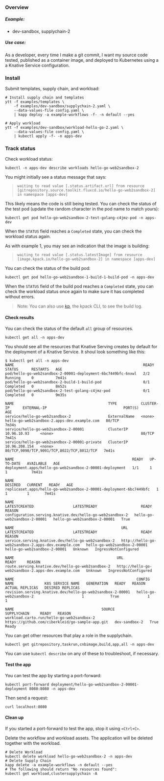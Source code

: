 ### Overview

##### Example:
- dev-sandbox, supplychain-2

##### Use case:
As a developer, every time I make a git commit, I want my source code tested, published as a container image, and deployed to Kubernetes using a a Knative Service configuration.

### Install

Submit templates, supply chain, and workload:
```shell
# Install supply chain and templates
ytt -f examples/templates \
    -f examples/dev-sandbox/supplychain-2.yaml \
    --data-values-file config.yaml \
    | kapp deploy -a example-workflows -f- -n default --yes

# Apply workload
ytt -f examples/dev-sandbox/workload-hello-go-2.yaml \
    --data-values-file config.yaml \
    | kubectl apply -f- -n apps-dev
```

### Track status

Check workload status:
```shell
kubectl -n apps-dev describe workloads hello-go-web2sandbox-2
```

You might initially see a status message that says:
> `waiting to read value [.status.artifact.url] from resource [gitrepository.source.toolkit.fluxcd.io/hello-go-web2sandbox-2] in namespace [apps-dev]`

This likely means the code is still being tested. You can check the status of the test pod (update the random character in the pod name to match yours):
```shell
kubectl get pod hello-go-web2sandbox-2-test-golang-c4jmz-pod -n apps-dev
```

When the `STATUS` field reaches a `Completed` state, you can check the workload status again.

As with example 1, you may see an indication that the image is building:

> `waiting to read value [.status.latestImage] from resource [image.kpack.io/hello-go-web2sandbox-2] in namespace [apps-dev]`

You can check the status of the build pod:
```shell
kubectl get pod hello-go-web2sandbox-1-build-1-build-pod -n apps-dev
```

When the `STATUS` field of the build pod reaches a `Completed` state, you can check the workload status once again to make sure it has completed without errors.

> Note: You can also use [kp](https://github.com/vmware-tanzu/kpack-cli/blob/main/docs/kp_build_logs.md), the kpack CLI, to see the build log.

#### Check results

You can check the status of the default `all` group of resources.

```shell
kubectl get all -n apps-dev
```

You should see all the resources that Knative Serving creates by default for the deployment of a Knative Service.
It shoul look something like this:
```shell
$ kubectl get all -n apps-dev
NAME                                                           READY   STATUS      RESTARTS   AGE
pod/hello-go-web2sandbox-2-00001-deployment-6bc7449bfc-6nxwl   2/2     Running     0          7m41s
pod/hello-go-web2sandbox-2-build-1-build-pod                   0/1     Completed   0          8m52s
pod/hello-go-web2sandbox-2-test-golang-c4jmz-pod               0/1     Completed   0          9m35s

NAME                                           TYPE           CLUSTER-IP      EXTERNAL-IP                                   PORT(S)                                      AGE
service/hello-go-web2sandbox-2                 ExternalName   <none>          hello-go-web2sandbox-2.apps-dev.example.com   80/TCP                                       7m34s
service/hello-go-web2sandbox-2-00001           ClusterIP      10.96.10.93     <none>                                        80/TCP                                       7m41s
service/hello-go-web2sandbox-2-00001-private   ClusterIP      10.96.208.154   <none>                                        80/TCP,9090/TCP,9091/TCP,8022/TCP,8012/TCP   7m41s

NAME                                                      READY   UP-TO-DATE   AVAILABLE   AGE
deployment.apps/hello-go-web2sandbox-2-00001-deployment   1/1     1            1           7m41s

NAME                                                                 DESIRED   CURRENT   READY   AGE
replicaset.apps/hello-go-web2sandbox-2-00001-deployment-6bc7449bfc   1         1         1       7m41s

NAME                                                       LATESTCREATED                  LATESTREADY                    READY   REASON
configuration.serving.knative.dev/hello-go-web2sandbox-2   hello-go-web2sandbox-2-00001   hello-go-web2sandbox-2-00001   True    

NAME                                                 URL                                                  LATESTCREATED                  LATESTREADY                    READY     REASON
service.serving.knative.dev/hello-go-web2sandbox-2   http://hello-go-web2sandbox-2.apps-dev.example.com   hello-go-web2sandbox-2-00001   hello-go-web2sandbox-2-00001   Unknown   IngressNotConfigured

NAME                                               URL                                                  READY     REASON
route.serving.knative.dev/hello-go-web2sandbox-2   http://hello-go-web2sandbox-2.apps-dev.example.com   Unknown   IngressNotConfigured

NAME                                                        CONFIG NAME              K8S SERVICE NAME   GENERATION   READY   REASON   ACTUAL REPLICAS   DESIRED REPLICAS
revision.serving.knative.dev/hello-go-web2sandbox-2-00001   hello-go-web2sandbox-2                      1            True             1                 1

NAME                                        SOURCE                                            SUPPLYCHAIN     READY   REASON
workload.carto.run/hello-go-web2sandbox-2   https://github.com/ciberkleid/go-sample-app.git   dev-sandbox-2   True    Ready
```

You can get other resources that play a role in the supplychain.
```shell
kubectl get gitrepository,taskrun,cnbimage,build,app,all -n apps-dev
```

You can use `kubectl describe` on any of these to troubleshoot, if necessary.

#### Test the app

You can test the app by starting a port-forward:
```shell
kubectl port-forward deployment/hello-go-web2sandbox-2-00001-deployment 8080:8080 -n apps-dev
```

Then send a request:
```shell
curl localhost:8080
```

#### Clean up

If you started a port-forward to test the app, stop it using `<Ctrl+C>`.

Delete the workflow and workload assets. The application will be deleted together with the workload.
```shell
# Delete Workload
kubectl delete workload hello-go-web2sandbox-2 -n apps-dev
# Delete Supply Chain
kapp delete -a example-workflows -n default --yes
# The following should return "No resources found":
kubectl get workload,clustersupplychain -A
```